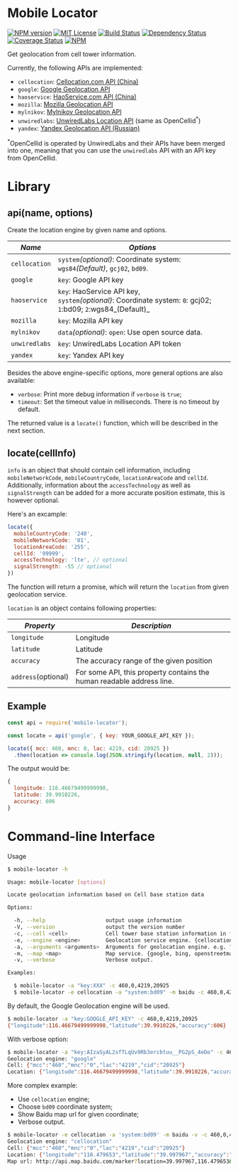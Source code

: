 # Mobile Locator

[![NPM version][npm-version-image]][npm-url]
[![MIT License][license-image]][license-url]
[![Build Status][travis-image]][travis-url]
[![Dependency Status][dependency-image]][dependency-url]
[![Coverage Status][coverage-image]][coverage-url]
[![NPM][npm-classy-badge-image]][npm-classy-badge-url]

[license-image]: http://img.shields.io/badge/license-Apache%202.0-blue.svg?style=flat
[license-url]: LICENSE.txt

[npm-url]: https://npmjs.org/package/mobile-locator
[npm-version-image]: http://img.shields.io/npm/v/mobile-locator.svg?style=flat
[npm-downloads-image]: http://img.shields.io/npm/dm/mobile-locator.svg?style=flat
[npm-classy-badge-image]: https://nodei.co/npm/mobile-locator.png?downloads=true&downloadRank=true&stars=true
[npm-classy-badge-url]: https://nodei.co/npm/mobile-locator/

[travis-url]: http://travis-ci.org/twang2218/mobile-locator
[travis-image]: http://img.shields.io/travis/twang2218/mobile-locator.svg?style=flat

[dependency-url]: https://gemnasium.com/twang2218/mobile-locator
[dependency-image]: http://img.shields.io/gemnasium/twang2218/mobile-locator.svg

[coverage-url]: https://coveralls.io/github/twang2218/mobile-locator?branch=master
[coverage-image]: https://coveralls.io/repos/github/twang2218/mobile-locator/badge.svg?branch=master

Get geolocation from cell tower information.

Currently, the following APIs are implemented:

- `cellocation`: [Cellocation.com API (China)](http://www.cellocation.com/interfac/)
- `google`: [Google Geolocation API](https://developers.google.com/maps/documentation/geolocation/intro)
- `haoservice`: [HaoService.com API (China)](http://www.haoservice.com/docs/1)
- `mozilla`: [Mozilla Geolocation API](https://location.services.mozilla.com/api)
- `mylnikov`: [Mylnikov Geolocation API](https://www.mylnikov.org/archives/1059)
- `unwiredlabs`: [UnwiredLabs Location API](https://unwiredlabs.com/) (same as OpenCellid<sup>*</sup>)
- `yandex`: [Yandex Geolocation API (Russian)](https://tech.yandex.ru/locator/doc/dg/api/geolocation-api_json-docpage/)

<sup>*</sup>OpenCellid is operated by UnwiredLabs and their APIs have been merged into one, meaning that you can use the `unwiredlabs` API with an API key from OpenCellid.

# Library

## api(name, options)

Create the location engine by given name and options.

*Name*  | *Options*
--- | ---
 `cellocation` | `system`_(optional)_: Coordinate system: `wgs84`_(Default)_, `gcj02`, `bd09`.
 `google` | `key`: Google API key
 `haoservice` | `key`: HaoService API key, <br> `system`_(optional)_: Coordinate system: `0`: gcj02; `1`:bd09; `2`:wgs84_(Default)_
 `mozilla` | `key`: Mozilla API key
 `mylnikov` | `data`_(optional)_: `open`: Use open source data.
 `unwiredlabs` | `key`: UnwiredLabs Location API token
 `yandex` | `key`: Yandex API key

Besides the above engine-specific options,  more general options are also available:

- `verbose`: Print more debug information if `verbose` is `true`;
- `timeout`: Set the timeout value in milliseconds. There is no timeout by default.

The returned value is a `locate()` function, which will be described in the next section.

## locate(cellInfo)

`info` is an object that should contain cell information, including `mobileNetworkCode`, `mobileCountryCode`, `locationAreaCode` and `cellId`. Additionally, information about the `accessTechnology` as well as `signalStrength` can be added for a more accurate position estimate, this is however optional.

Here's an excample:

```js
locate({
  mobileCountryCode: '240',
  mobileNetworkCode: '01',
  locationAreaCode: '255',
  cellId: '99999',
  accessTechnology: 'lte', // optional
  signalStrength: -55 // optional
})
```

The function will return a promise, which will return the `location` from given geolocation service.

`location` is an object contains following properties:

*Property*  | *Description*
--- | ---
 `longitude` | Longitude
 `latitude` | Latitude
 `accuracy` | The accuracy range of the given position
 `address`(optional) | For some API, this property contains the human readable address line.

## Example

```javascript
const api = require('mobile-locator');

const locate = api('google', { key: YOUR_GOOGLE_API_KEY });

locate({ mcc: 460, mnc: 0, lac: 4219, cid: 20925 })
  .then(location => console.log(JSON.stringify(location, null, 2)));
```

The output would be:

```javascript
{
  longitude: 116.46679499999998,
  latitude: 39.9910226,
  accuracy: 606
}
```

# Command-line Interface

Usage

```bash
$ mobile-locator -h

Usage: mobile-locator [options]

Locate geolocation information based on Cell base station data

Options:

  -h, --help                   output usage information
  -V, --version                output the version number
  -c, --cell <cell>            Cell tower base station information in format "MCC,MNC,LAC,CID". "-c 460,0,4219,20925"
  -e, --engine <engine>        Geolocation service engine. {cellocation, google, haoservice, mozilla, mylnikov, unwiredlabs, yandex}. Default: google
  -a, --arguments <arguments>  Arguments for geolocation engine. e.g. "key:XXX,oid:123".
  -m, --map <map>              Map service. {google, bing, openstreetmap, google.cn, bing.cn, baidu}.
  -v, --verbose                Verbose output.

Examples:

  $ mobile-locator -a "key:XXX" -c 460,0,4219,20925
  $ mobile-locator -e cellocation -a "system:bd09" -m baidu -c 460,0,4219,20925

```

By default, the Google Geolocation engine will be used.

```bash
$ mobile-locator -a "key:GOOGLE_API_KEY" -c 460,0,4219,20925
{"longitude":116.46679499999998,"latitude":39.9910226,"accuracy":606}
```

With verbose option:

```bash
$ mobile-locator -a "key:AIzaSyAL2sfTLqUv9Rb3ercbtuu__PG2pS_4eDo" -c 460,0,4219,20925 -v
Geolocation engine: "google"
Cell: {"mcc":"460","mnc":"0","lac":"4219","cid":"20925"}
Location: {"longitude":116.46679499999998,"latitude":39.9910226,"accuracy":606}
```

More complex example:

- Use `cellocation` engine;
- Choose `bd09` coordinate system;
- Show Baidu map url for given coordinate;
- Verbose output.

```bash
$ mobile-locator -e cellocation -a 'system:bd09' -m baidu -v -c 460,0,4219,20925
Geolocation engine: "cellocation"
Cell: {"mcc":"460","mnc":"0","lac":"4219","cid":"20925"}
Location: {"longitude":"116.479653","latitude":"39.997967","accuracy":"100","address":"北京市朝阳区望京街道望京园402号楼;广顺南大街与阜安西路路口东北109米"}
Map url: http://api.map.baidu.com/marker?location=39.997967,116.479653&title=_&content=北京市朝阳区望京街道望京园402号楼;广顺南大街与阜安西路路口东北109米&output=html&autoOpen=true
```
